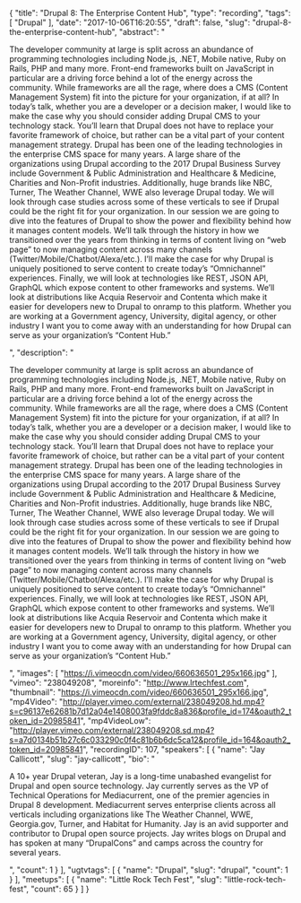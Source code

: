 {
  "title": "Drupal 8: The Enterprise Content Hub",
  "type": "recording",
  "tags": [
    "Drupal"
  ],
  "date": "2017-10-06T16:20:55",
  "draft": false,
  "slug": "drupal-8-the-enterprise-content-hub",
  "abstract": "<p>The developer community at large is split across an abundance of programming technologies including Node.js, .NET, Mobile native, Ruby on Rails, PHP and many more. Front-end frameworks built on JavaScript in particular are a driving force behind a lot of the energy across the community. While frameworks are all the rage, where does a CMS (Content Management System) fit into the picture for your organization, if at all? In today’s talk, whether you are a developer or a decision maker, I would like to make the case why you should consider adding Drupal CMS to your technology stack. You’ll learn that Drupal does not have to replace your favorite framework of choice, but rather can be a vital part of your content management strategy. Drupal has been one of the leading technologies in the enterprise CMS space for many years. A large share of the organizations using Drupal according to the 2017 Drupal Business Survey include Government & Public Administration and Healthcare & Medicine, Charities and Non-Profit industries. Additionally, huge brands like NBC, Turner, The Weather Channel, WWE also leverage Drupal today. We will look through case studies across some of these verticals to see if Drupal could be the right fit for your organization. In our session we are going to dive into the features of Drupal to show the power and flexibility behind how it manages content models. We’ll talk through the history in how we transitioned over the years from thinking in terms of content living on “web page” to now managing content across many channels (Twitter/Mobile/Chatbot/Alexa/etc.). I’ll make the case for why Drupal is uniquely positioned to serve content to create today’s “Omnichannel” experiences. Finally, we will look at technologies like REST, JSON API, GraphQL which expose content to other frameworks and systems. We’ll look at distributions like Acquia Reservoir and Contenta which make it easier for developers new to Drupal to onramp to this platform. Whether you are working at a Government agency, University, digital agency, or other industry I want you to come away with an understanding for how Drupal can serve as your organization’s “Content Hub.”</p>",
  "description": "<p>The developer community at large is split across an abundance of programming technologies including Node.js, .NET, Mobile native, Ruby on Rails, PHP and many more. Front-end frameworks built on JavaScript in particular are a driving force behind a lot of the energy across the community. While frameworks are all the rage, where does a CMS (Content Management System) fit into the picture for your organization, if at all? In today’s talk, whether you are a developer or a decision maker, I would like to make the case why you should consider adding Drupal CMS to your technology stack. You’ll learn that Drupal does not have to replace your favorite framework of choice, but rather can be a vital part of your content management strategy. Drupal has been one of the leading technologies in the enterprise CMS space for many years. A large share of the organizations using Drupal according to the 2017 Drupal Business Survey include Government & Public Administration and Healthcare & Medicine, Charities and Non-Profit industries. Additionally, huge brands like NBC, Turner, The Weather Channel, WWE also leverage Drupal today. We will look through case studies across some of these verticals to see if Drupal could be the right fit for your organization. In our session we are going to dive into the features of Drupal to show the power and flexibility behind how it manages content models. We’ll talk through the history in how we transitioned over the years from thinking in terms of content living on “web page” to now managing content across many channels (Twitter/Mobile/Chatbot/Alexa/etc.). I’ll make the case for why Drupal is uniquely positioned to serve content to create today’s “Omnichannel” experiences. Finally, we will look at technologies like REST, JSON API, GraphQL which expose content to other frameworks and systems. We’ll look at distributions like Acquia Reservoir and Contenta which make it easier for developers new to Drupal to onramp to this platform. Whether you are working at a Government agency, University, digital agency, or other industry I want you to come away with an understanding for how Drupal can serve as your organization’s “Content Hub.”</p>",
  "images": [
    "https://i.vimeocdn.com/video/660636501_295x166.jpg"
  ],
  "vimeo": "238049208",
  "moreinfo": "http://www.lrtechfest.com",
  "thumbnail": "https://i.vimeocdn.com/video/660636501_295x166.jpg",
  "mp4Video": "http://player.vimeo.com/external/238049208.hd.mp4?s=c96137e62681b7d12a04e1408003fa9fddc8a836&profile_id=174&oauth2_token_id=20985841",
  "mp4VideoLow": "http://player.vimeo.com/external/238049208.sd.mp4?s=a7d0134b51b27c6c033290c0f4c81b6b6dc5ca12&profile_id=164&oauth2_token_id=20985841",
  "recordingID": 107,
  "speakers": [
    {
      "name": "Jay Callicott",
      "slug": "jay-callicott",
      "bio": "<p>A 10+ year Drupal veteran, Jay is a long-time unabashed evangelist for Drupal and open source technology. Jay currently serves as the VP of Technical Operations for Mediacurrent, one of the premier agencies in Drupal 8 development. Mediacurrent serves enterprise clients across all verticals including organizations like The Weather Channel, WWE, Georgia.gov, Turner, and Habitat for Humanity. Jay is an avid supporter and contributor to Drupal open source projects. Jay writes blogs on Drupal and has spoken at many “DrupalCons” and camps across the country for several years.</p>",
      "count": 1
    }
  ],
  "ugtvtags": [
    {
      "name": "Drupal",
      "slug": "drupal",
      "count": 1
    }
  ],
  "meetups": [
    {
      "name": "Little Rock Tech Fest",
      "slug": "little-rock-tech-fest",
      "count": 65
    }
  ]
}